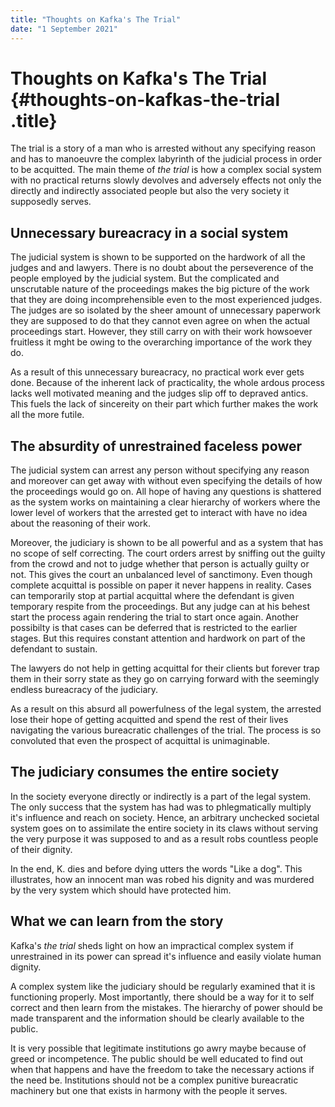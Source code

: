 ```yaml
---
title: "Thoughts on Kafka's The Trial"
date: "1 September 2021"
---
```


# Thoughts on Kafka's The Trial {#thoughts-on-kafkas-the-trial .title}

The trial is a story of a man who is arrested without any specifying
reason and has to manoeuvre the complex labyrinth of the judicial
process in order to be acquitted. The main theme of *the trial* is how a
complex social system with no practical returns slowly devolves and
adversely effects not only the directly and indirectly associated people
but also the very society it supposedly serves.

## Unnecessary bureacracy in a social system

The judicial system is shown to be supported on the hardwork of all the
judges and and lawyers. There is no doubt about the perseverence of the
people employed by the judicial system. But the complicated and
unscrutable nature of the proceedings makes the big picture of the work
that they are doing incomprehensible even to the most experienced
judges. The judges are so isolated by the sheer amount of unnecessary
paperwork they are supposed to do that they cannot even agree on when
the actual proceedings start. However, they still carry on with their
work howsoever fruitless it mght be owing to the overarching importance
of the work they do.

As a result of this unnecessary bureacracy, no practical work ever gets
done. Because of the inherent lack of practicality, the whole ardous
process lacks well motivated meaning and the judges slip off to depraved
antics. This fuels the lack of sincereity on their part which further
makes the work all the more futile.

## The absurdity of unrestrained faceless power

The judicial system can arrest any person without specifying any reason
and moreover can get away with without even specifying the details of
how the proceedings would go on. All hope of having any questions is
shattered as the system works on maintaining a clear hierarchy of
workers where the lower level of workers that the arrested get to
interact with have no idea about the reasoning of their work.

Moreover, the judiciary is shown to be all powerful and as a system that
has no scope of self correcting. The court orders arrest by sniffing out
the guilty from the crowd and not to judge whether that person is
actually guilty or not. This gives the court an unbalanced level of
sanctimony. Even though complete acquittal is possible on paper it never
happens in reality. Cases can temporarily stop at partial acquittal
where the defendant is given temporary respite from the proceedings. But
any judge can at his behest start the process again rendering the trial
to start once again. Another possibilty is that cases can be deferred
that is restricted to the earlier stages. But this requires constant
attention and hardwork on part of the defendant to sustain.

The lawyers do not help in getting acquittal for their clients but
forever trap them in their sorry state as they go on carrying forward
with the seemingly endless bureacracy of the judiciary.

As a result on this absurd all powerfulness of the legal system, the
arrested lose their hope of getting acquitted and spend the rest of
their lives navigating the various bureacratic challenges of the trial.
The process is so convoluted that even the prospect of acquittal is
unimaginable.

## The judiciary consumes the entire society

In the society everyone directly or indirectly is a part of the legal
system. The only success that the system has had was to phlegmatically
multiply it's influence and reach on society. Hence, an arbitrary
unchecked societal system goes on to assimilate the entire society in
its claws without serving the very purpose it was supposed to and as a
result robs countless people of their dignity.

In the end, K. dies and before dying utters the words "Like a dog". This
illustrates, how an innocent man was robed his dignity and was murdered
by the very system which should have protected him.

## What we can learn from the story

Kafka's *the trial* sheds light on how an impractical complex system if
unrestrained in its power can spread it's influence and easily violate
human dignity.

A complex system like the judiciary should be regularly examined that it
is functioning properly. Most importantly, there should be a way for it
to self correct and then learn from the mistakes. The hierarchy of power
should be made transparent and the information should be clearly
available to the public.

It is very possible that legitimate institutions go awry maybe because
of greed or incompetence. The public should be well educated to find out
when that happens and have the freedom to take the necessary actions if
the need be. Institutions should not be a complex punitive bureacratic
machinery but one that exists in harmony with the people it serves.

